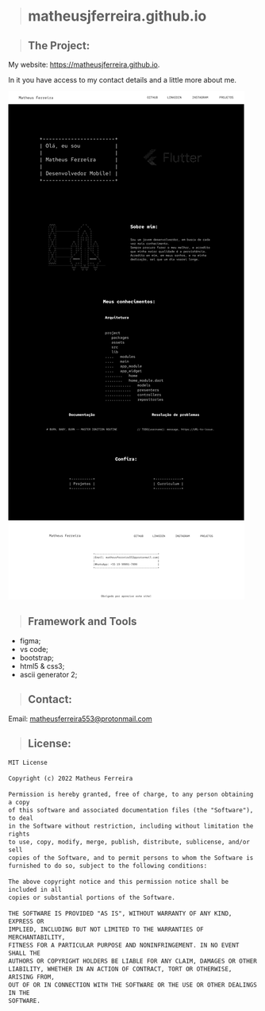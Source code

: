 > # matheusjferreira.github.io

> ## The Project:

My website: https://matheusjferreira.github.io.

In it you have access to my contact details and a little more about me.

<img src="assets/src/web.png"/>

> ## Framework and Tools

* figma;
* vs code;
* bootstrap;
* html5 & css3;
* ascii generator 2;

> ## Contact:
 
 Email: matheusferreira553@protonmail.com


> ## License:

    MIT License

    Copyright (c) 2022 Matheus Ferreira

    Permission is hereby granted, free of charge, to any person obtaining a copy
    of this software and associated documentation files (the "Software"), to deal
    in the Software without restriction, including without limitation the rights
    to use, copy, modify, merge, publish, distribute, sublicense, and/or sell
    copies of the Software, and to permit persons to whom the Software is
    furnished to do so, subject to the following conditions:

    The above copyright notice and this permission notice shall be included in all
    copies or substantial portions of the Software.

    THE SOFTWARE IS PROVIDED "AS IS", WITHOUT WARRANTY OF ANY KIND, EXPRESS OR
    IMPLIED, INCLUDING BUT NOT LIMITED TO THE WARRANTIES OF MERCHANTABILITY,
    FITNESS FOR A PARTICULAR PURPOSE AND NONINFRINGEMENT. IN NO EVENT SHALL THE
    AUTHORS OR COPYRIGHT HOLDERS BE LIABLE FOR ANY CLAIM, DAMAGES OR OTHER
    LIABILITY, WHETHER IN AN ACTION OF CONTRACT, TORT OR OTHERWISE, ARISING FROM,
    OUT OF OR IN CONNECTION WITH THE SOFTWARE OR THE USE OR OTHER DEALINGS IN THE
    SOFTWARE.